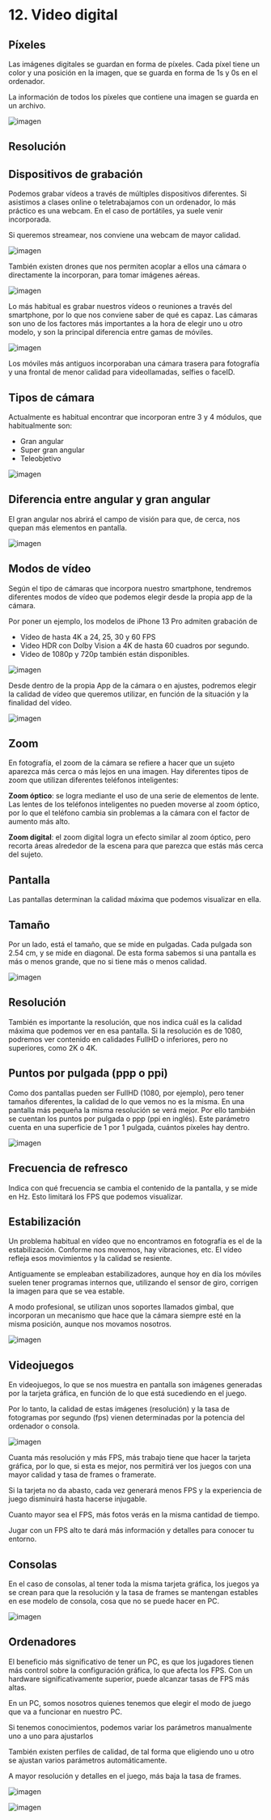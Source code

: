 # 12. Video digital

## Píxeles

Las imágenes digitales se guardan en forma de píxeles. Cada píxel tiene un color y una posición en la imagen, que se guarda en forma de 1s y 0s en el ordenador.

La información de todos los píxeles que contiene una imagen se guarda en un archivo.

![imagen](media/image57.png)

## Resolución

## Dispositivos de grabación

Podemos grabar vídeos a través de múltiples dispositivos diferentes. Si asistimos a clases online o teletrabajamos con un ordenador, lo más práctico es una webcam. En el caso de portátiles, ya suele venir incorporada.

Si queremos streamear, nos conviene una webcam de mayor calidad.

![imagen](media/image71.png)

También existen drones que nos permiten acoplar a ellos una cámara o directamente la incorporan, para tomar imágenes aéreas.

![imagen](media/image72.png)

Lo más habitual es grabar nuestros vídeos o reuniones a través del smartphone, por lo que nos conviene saber de qué es capaz. Las cámaras son uno de los factores más importantes a la hora de elegir uno u otro modelo, y son la principal diferencia entre gamas de móviles.

![imagen](media/image73.png)

Los móviles más antiguos incorporaban una cámara trasera para fotografía y una frontal de menor calidad para videollamadas, selfies o faceID.

## Tipos de cámara

Actualmente es habitual encontrar que incorporan entre 3 y 4 módulos, que habitualmente son:

- Gran angular
- Super gran angular
- Teleobjetivo

![imagen](media/image74.jpeg)

## Diferencia entre angular y gran angular

El gran angular nos abrirá el campo de visión para que, de cerca, nos quepan más elementos en pantalla.

![imagen](media/image75.png)

## Modos de vídeo

Según el tipo de cámaras que incorpora nuestro smartphone, tendremos diferentes modos de vídeo que podemos elegir desde la propia app de la cámara.

Por poner un ejemplo, los modelos de iPhone 13 Pro admiten grabación de

- Vídeo de hasta 4K a 24, 25, 30 y 60 FPS
- Video HDR con Dolby Vision a 4K de hasta 60 cuadros por segundo.
- Video de 1080p y 720p también están disponibles.

![imagen](media/image76.png)

Desde dentro de la propia App de la cámara o en ajustes, podremos elegir la calidad de vídeo que queremos utilizar, en función de la situación y la finalidad del vídeo.

![imagen](media/image77.png)

## Zoom

En fotografía, el zoom de la cámara se refiere a hacer que un sujeto aparezca más cerca o más lejos en una imagen. Hay diferentes tipos de zoom que utilizan diferentes teléfonos inteligentes:

**Zoom óptico**: se logra mediante el uso de una serie de elementos de lente. Las lentes de los teléfonos inteligentes no pueden moverse al zoom óptico, por lo que el teléfono cambia sin problemas a la cámara con el factor de aumento más alto.

**Zoom digital**: el zoom digital logra un efecto similar al zoom óptico, pero recorta áreas alrededor de la escena para que parezca que estás más cerca del sujeto.

## Pantalla

Las pantallas determinan la calidad máxima que podemos visualizar en ella.

## Tamaño

Por un lado, está el tamaño, que se mide en pulgadas. Cada pulgada son 2.54 cm, y se mide en diagonal. De esta forma sabemos si una pantalla es más o menos grande, que no si tiene más o menos calidad.

![imagen](media/image78.png)

## Resolución

También es importante la resolución, que nos indica cuál es la calidad máxima que podemos ver en esa pantalla. Si la resolución es de 1080, podremos ver contenido en calidades FullHD o inferiores, pero no superiores, como 2K o 4K.

## Puntos por pulgada (ppp o ppi)

Como dos pantallas pueden ser FullHD (1080, por ejemplo), pero tener tamaños diferentes, la calidad de lo que vemos no es la misma. En una pantalla más pequeña la misma resolución se verá mejor. Por ello también se cuentan los puntos por pulgada o ppp (ppi en inglés). Este parámetro cuenta en una superficie de 1 por 1 pulgada, cuántos píxeles hay dentro.

![imagen](media/image79.png)

## Frecuencia de refresco

Indica con qué frecuencia se cambia el contenido de la pantalla, y se mide en Hz. Esto limitará los FPS que podemos visualizar.

## Estabilización

Un problema habitual en vídeo que no encontramos en fotografía es el de la estabilización. Conforme nos movemos, hay vibraciones, etc. El vídeo refleja esos movimientos y la calidad se resiente.

Antiguamente se empleaban estabilizadores, aunque hoy en día los móviles suelen tener programas internos que, utilizando el sensor de giro, corrigen la imagen para que se vea estable.

A modo profesional, se utilizan unos soportes llamados gimbal, que incorporan un mecanismo que hace que la cámara siempre esté en la misma posición, aunque nos movamos nosotros.

![imagen](media/image80.png)

## Videojuegos

En videojuegos, lo que se nos muestra en pantalla son imágenes generadas por la tarjeta gráfica, en función de lo que está sucediendo en el juego.

Por lo tanto, la calidad de estas imágenes (resolución) y la tasa de fotogramas por segundo (fps) vienen determinadas por la potencia del ordenador o consola.

![imagen](media/image81.jpeg)

Cuanta más resolución y más FPS, más trabajo tiene que hacer la tarjeta gráfica, por lo que, si esta es mejor, nos permitirá ver los juegos con una mayor calidad y tasa de frames o framerate.

Si la tarjeta no da abasto, cada vez generará menos FPS y la experiencia de juego disminuirá hasta hacerse injugable.

Cuanto mayor sea el FPS, más fotos verás en la misma cantidad de tiempo.

Jugar con un FPS alto te dará más información y detalles para conocer tu entorno.

## Consolas

En el caso de consolas, al tener toda la misma tarjeta gráfica, los juegos ya se crean para que la resolución y la tasa de frames se mantengan estables en ese modelo de consola, cosa que no se puede hacer en PC.

![imagen](media/image82.png)

## Ordenadores

El beneficio más significativo de tener un PC, es que los jugadores tienen más control sobre la configuración gráfica, lo que afecta los FPS. Con un hardware significativamente superior, puede alcanzar tasas de FPS más altas.

En un PC, somos nosotros quienes tenemos que elegir el modo de juego que va a funcionar en nuestro PC.

Si tenemos conocimientos, podemos variar los parámetros manualmente uno a uno para ajustarlos

También existen perfiles de calidad, de tal forma que eligiendo uno u otro se ajustan varios parámetros automáticamente.

A mayor resolución y detalles en el juego, más baja la tasa de frames.

![imagen](media/image83.png)

![imagen](media/image84.png)

